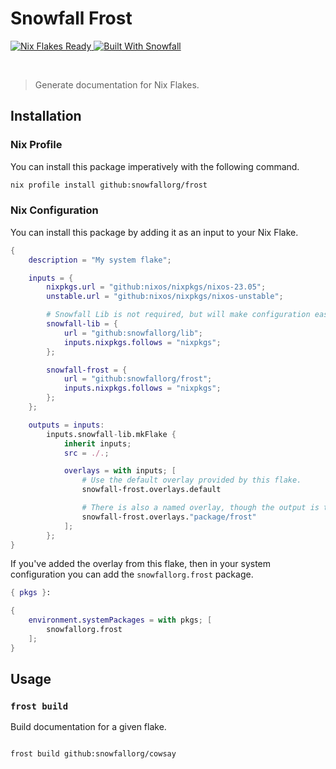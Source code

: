 # Snowfall Frost

<a href="https://nixos.wiki/wiki/Flakes" target="_blank">
	<img alt="Nix Flakes Ready" src="https://img.shields.io/static/v1?logo=nixos&logoColor=d8dee9&label=Nix%20Flakes&labelColor=5e81ac&message=Ready&color=d8dee9&style=for-the-badge">
</a>
<a href="https://github.com/snowfallorg/lib" target="_blank">
	<img alt="Built With Snowfall" src="https://img.shields.io/static/v1?label=Built%20With&labelColor=5e81ac&message=Snowfall&color=d8dee9&style=for-the-badge">
</a>

<p>
<!--
	This paragraph is not empty, it contains an em space (UTF-8 8195) on the next line in order
	to create a gap in the page.
-->
  
</p>

> Generate documentation for Nix Flakes.

## Installation

### Nix Profile

You can install this package imperatively with the following command.

```bash
nix profile install github:snowfallorg/frost
```

### Nix Configuration

You can install this package by adding it as an input to your Nix Flake.

```nix
{
	description = "My system flake";

	inputs = {
		nixpkgs.url = "github:nixos/nixpkgs/nixos-23.05";
		unstable.url = "github:nixos/nixpkgs/nixos-unstable";

		# Snowfall Lib is not required, but will make configuration easier for you.
		snowfall-lib = {
			url = "github:snowfallorg/lib";
			inputs.nixpkgs.follows = "nixpkgs";
		};

		snowfall-frost = {
			url = "github:snowfallorg/frost";
			inputs.nixpkgs.follows = "nixpkgs";
		};
	};

	outputs = inputs:
		inputs.snowfall-lib.mkFlake {
			inherit inputs;
			src = ./.;

			overlays = with inputs; [
				# Use the default overlay provided by this flake.
				snowfall-frost.overlays.default

				# There is also a named overlay, though the output is the same.
				snowfall-frost.overlays."package/frost"
			];
		};
}
```

If you've added the overlay from this flake, then in your system configuration you
can add the `snowfallorg.frost` package.

```nix
{ pkgs }:

{
	environment.systemPackages = with pkgs; [
		snowfallorg.frost
	];
}
```

## Usage

### `frost build`

Build documentation for a given flake.

```bash

frost build github:snowfallorg/cowsay
```
